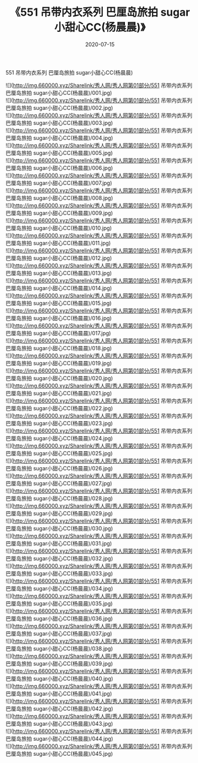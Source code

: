 ﻿---
layout: post
title:  《551 吊带内衣系列 巴厘岛旅拍 sugar小甜心CC(杨晨晨)》
date:   2020-07-15
img: http://img.660000.xyz/Sharelink/秀人网/秀人网第01部分/551 吊带内衣系列 巴厘岛旅拍 sugar小甜心CC(杨晨晨)/000.jpg
categories: [美女, 清纯, 唯美]
---

551 吊带内衣系列 巴厘岛旅拍 sugar小甜心CC(杨晨晨)

  ![](http://img.660000.xyz/Sharelink/秀人网/秀人网第01部分/551 吊带内衣系列 巴厘岛旅拍 sugar小甜心CC(杨晨晨)/001.jpg) <br> ![](http://img.660000.xyz/Sharelink/秀人网/秀人网第01部分/551 吊带内衣系列 巴厘岛旅拍 sugar小甜心CC(杨晨晨)/002.jpg) <br> ![](http://img.660000.xyz/Sharelink/秀人网/秀人网第01部分/551 吊带内衣系列 巴厘岛旅拍 sugar小甜心CC(杨晨晨)/003.jpg) <br> ![](http://img.660000.xyz/Sharelink/秀人网/秀人网第01部分/551 吊带内衣系列 巴厘岛旅拍 sugar小甜心CC(杨晨晨)/004.jpg) <br> ![](http://img.660000.xyz/Sharelink/秀人网/秀人网第01部分/551 吊带内衣系列 巴厘岛旅拍 sugar小甜心CC(杨晨晨)/005.jpg) <br> ![](http://img.660000.xyz/Sharelink/秀人网/秀人网第01部分/551 吊带内衣系列 巴厘岛旅拍 sugar小甜心CC(杨晨晨)/006.jpg) <br> ![](http://img.660000.xyz/Sharelink/秀人网/秀人网第01部分/551 吊带内衣系列 巴厘岛旅拍 sugar小甜心CC(杨晨晨)/007.jpg) <br> ![](http://img.660000.xyz/Sharelink/秀人网/秀人网第01部分/551 吊带内衣系列 巴厘岛旅拍 sugar小甜心CC(杨晨晨)/008.jpg) <br> ![](http://img.660000.xyz/Sharelink/秀人网/秀人网第01部分/551 吊带内衣系列 巴厘岛旅拍 sugar小甜心CC(杨晨晨)/009.jpg) <br> ![](http://img.660000.xyz/Sharelink/秀人网/秀人网第01部分/551 吊带内衣系列 巴厘岛旅拍 sugar小甜心CC(杨晨晨)/010.jpg) <br> ![](http://img.660000.xyz/Sharelink/秀人网/秀人网第01部分/551 吊带内衣系列 巴厘岛旅拍 sugar小甜心CC(杨晨晨)/011.jpg) <br> ![](http://img.660000.xyz/Sharelink/秀人网/秀人网第01部分/551 吊带内衣系列 巴厘岛旅拍 sugar小甜心CC(杨晨晨)/012.jpg) <br> ![](http://img.660000.xyz/Sharelink/秀人网/秀人网第01部分/551 吊带内衣系列 巴厘岛旅拍 sugar小甜心CC(杨晨晨)/013.jpg) <br> ![](http://img.660000.xyz/Sharelink/秀人网/秀人网第01部分/551 吊带内衣系列 巴厘岛旅拍 sugar小甜心CC(杨晨晨)/014.jpg) <br> ![](http://img.660000.xyz/Sharelink/秀人网/秀人网第01部分/551 吊带内衣系列 巴厘岛旅拍 sugar小甜心CC(杨晨晨)/015.jpg) <br> ![](http://img.660000.xyz/Sharelink/秀人网/秀人网第01部分/551 吊带内衣系列 巴厘岛旅拍 sugar小甜心CC(杨晨晨)/016.jpg) <br> ![](http://img.660000.xyz/Sharelink/秀人网/秀人网第01部分/551 吊带内衣系列 巴厘岛旅拍 sugar小甜心CC(杨晨晨)/017.jpg) <br> ![](http://img.660000.xyz/Sharelink/秀人网/秀人网第01部分/551 吊带内衣系列 巴厘岛旅拍 sugar小甜心CC(杨晨晨)/018.jpg) <br> ![](http://img.660000.xyz/Sharelink/秀人网/秀人网第01部分/551 吊带内衣系列 巴厘岛旅拍 sugar小甜心CC(杨晨晨)/019.jpg) <br> ![](http://img.660000.xyz/Sharelink/秀人网/秀人网第01部分/551 吊带内衣系列 巴厘岛旅拍 sugar小甜心CC(杨晨晨)/020.jpg) <br> ![](http://img.660000.xyz/Sharelink/秀人网/秀人网第01部分/551 吊带内衣系列 巴厘岛旅拍 sugar小甜心CC(杨晨晨)/021.jpg) <br> ![](http://img.660000.xyz/Sharelink/秀人网/秀人网第01部分/551 吊带内衣系列 巴厘岛旅拍 sugar小甜心CC(杨晨晨)/022.jpg) <br> ![](http://img.660000.xyz/Sharelink/秀人网/秀人网第01部分/551 吊带内衣系列 巴厘岛旅拍 sugar小甜心CC(杨晨晨)/023.jpg) <br> ![](http://img.660000.xyz/Sharelink/秀人网/秀人网第01部分/551 吊带内衣系列 巴厘岛旅拍 sugar小甜心CC(杨晨晨)/024.jpg) <br> ![](http://img.660000.xyz/Sharelink/秀人网/秀人网第01部分/551 吊带内衣系列 巴厘岛旅拍 sugar小甜心CC(杨晨晨)/025.jpg) <br> ![](http://img.660000.xyz/Sharelink/秀人网/秀人网第01部分/551 吊带内衣系列 巴厘岛旅拍 sugar小甜心CC(杨晨晨)/026.jpg) <br> ![](http://img.660000.xyz/Sharelink/秀人网/秀人网第01部分/551 吊带内衣系列 巴厘岛旅拍 sugar小甜心CC(杨晨晨)/027.jpg) <br> ![](http://img.660000.xyz/Sharelink/秀人网/秀人网第01部分/551 吊带内衣系列 巴厘岛旅拍 sugar小甜心CC(杨晨晨)/028.jpg) <br> ![](http://img.660000.xyz/Sharelink/秀人网/秀人网第01部分/551 吊带内衣系列 巴厘岛旅拍 sugar小甜心CC(杨晨晨)/029.jpg) <br> ![](http://img.660000.xyz/Sharelink/秀人网/秀人网第01部分/551 吊带内衣系列 巴厘岛旅拍 sugar小甜心CC(杨晨晨)/030.jpg) <br> ![](http://img.660000.xyz/Sharelink/秀人网/秀人网第01部分/551 吊带内衣系列 巴厘岛旅拍 sugar小甜心CC(杨晨晨)/031.jpg) <br> ![](http://img.660000.xyz/Sharelink/秀人网/秀人网第01部分/551 吊带内衣系列 巴厘岛旅拍 sugar小甜心CC(杨晨晨)/032.jpg) <br> ![](http://img.660000.xyz/Sharelink/秀人网/秀人网第01部分/551 吊带内衣系列 巴厘岛旅拍 sugar小甜心CC(杨晨晨)/033.jpg) <br> ![](http://img.660000.xyz/Sharelink/秀人网/秀人网第01部分/551 吊带内衣系列 巴厘岛旅拍 sugar小甜心CC(杨晨晨)/034.jpg) <br> ![](http://img.660000.xyz/Sharelink/秀人网/秀人网第01部分/551 吊带内衣系列 巴厘岛旅拍 sugar小甜心CC(杨晨晨)/035.jpg) <br> ![](http://img.660000.xyz/Sharelink/秀人网/秀人网第01部分/551 吊带内衣系列 巴厘岛旅拍 sugar小甜心CC(杨晨晨)/036.jpg) <br> ![](http://img.660000.xyz/Sharelink/秀人网/秀人网第01部分/551 吊带内衣系列 巴厘岛旅拍 sugar小甜心CC(杨晨晨)/037.jpg) <br> ![](http://img.660000.xyz/Sharelink/秀人网/秀人网第01部分/551 吊带内衣系列 巴厘岛旅拍 sugar小甜心CC(杨晨晨)/038.jpg) <br> ![](http://img.660000.xyz/Sharelink/秀人网/秀人网第01部分/551 吊带内衣系列 巴厘岛旅拍 sugar小甜心CC(杨晨晨)/039.jpg) <br> ![](http://img.660000.xyz/Sharelink/秀人网/秀人网第01部分/551 吊带内衣系列 巴厘岛旅拍 sugar小甜心CC(杨晨晨)/040.jpg) <br> ![](http://img.660000.xyz/Sharelink/秀人网/秀人网第01部分/551 吊带内衣系列 巴厘岛旅拍 sugar小甜心CC(杨晨晨)/041.jpg) <br> ![](http://img.660000.xyz/Sharelink/秀人网/秀人网第01部分/551 吊带内衣系列 巴厘岛旅拍 sugar小甜心CC(杨晨晨)/042.jpg) <br> ![](http://img.660000.xyz/Sharelink/秀人网/秀人网第01部分/551 吊带内衣系列 巴厘岛旅拍 sugar小甜心CC(杨晨晨)/043.jpg) <br> ![](http://img.660000.xyz/Sharelink/秀人网/秀人网第01部分/551 吊带内衣系列 巴厘岛旅拍 sugar小甜心CC(杨晨晨)/044.jpg) <br> ![](http://img.660000.xyz/Sharelink/秀人网/秀人网第01部分/551 吊带内衣系列 巴厘岛旅拍 sugar小甜心CC(杨晨晨)/045.jpg) <br>